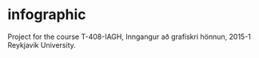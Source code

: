 # infographic
Project for the course T-408-IAGH, Inngangur að grafískri hönnun, 2015-1 Reykjavik University.
